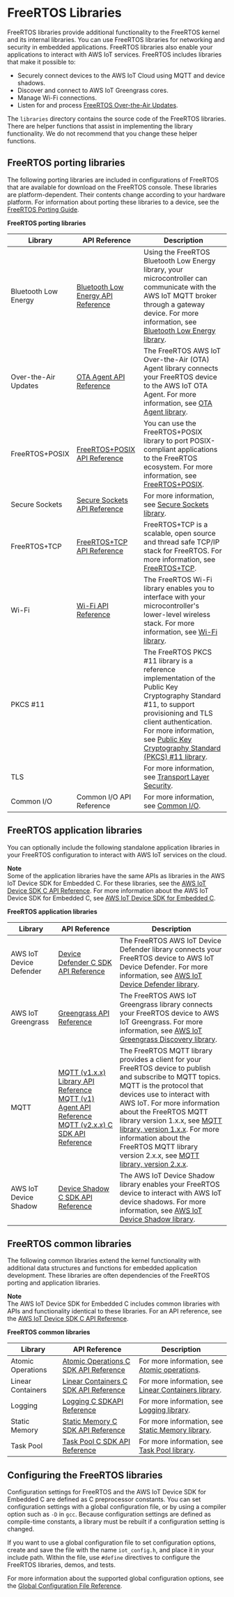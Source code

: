 # FreeRTOS Libraries<a name="dev-guide-freertos-libraries"></a>

FreeRTOS libraries provide additional functionality to the FreeRTOS kernel and its internal libraries\. You can use FreeRTOS libraries for networking and security in embedded applications\. FreeRTOS libraries also enable your applications to interact with AWS IoT services\. FreeRTOS includes libraries that make it possible to:
+ Securely connect devices to the AWS IoT Cloud using MQTT and device shadows\.
+ Discover and connect to AWS IoT Greengrass cores\.
+ Manage Wi\-Fi connections\.
+ Listen for and process [FreeRTOS Over\-the\-Air Updates](freertos-ota-dev.md)\.

The `libraries` directory contains the source code of the FreeRTOS libraries\. There are helper functions that assist in implementing the library functionality\. We do not recommend that you change these helper functions\.

## FreeRTOS porting libraries<a name="dev-guide-freertos-porting-libraries"></a>

The following porting libraries are included in configurations of FreeRTOS that are available for download on the FreeRTOS console\. These libraries are platform\-dependent\. Their contents change according to your hardware platform\. For information about porting these libraries to a device, see the [FreeRTOS Porting Guide](https://docs.aws.amazon.com/freertos/latest/portingguide/)\. 


**FreeRTOS porting libraries**  

| Library | API Reference | Description | 
| --- | --- | --- | 
| Bluetooth Low Energy |  [Bluetooth Low Energy API Reference](https://docs.aws.amazon.com/freertos/latest/lib-ref/html2/ble/index.html)  | Using the FreeRTOS Bluetooth Low Energy library, your microcontroller can communicate with the AWS IoT MQTT broker through a gateway device\. For more information, see [Bluetooth Low Energy library](freertos-ble-library.md)\.  | 
| Over\-the\-Air Updates |  [OTA Agent API Reference](https://docs.aws.amazon.com/freertos/latest/lib-ref/html1/aws__ota__agent_8h.html)  |  The FreeRTOS AWS IoT Over\-the\-Air \(OTA\) Agent library connects your FreeRTOS device to the AWS IoT OTA Agent\. For more information, see [OTA Agent library](ota-agent-library.md)\.  | 
| FreeRTOS\+POSIX | [FreeRTOS\+POSIX API Reference](https://freertos.org/Documentation/api-ref/POSIX/index.html) |  You can use the FreeRTOS\+POSIX library to port POSIX\-compliant applications to the FreeRTOS ecosystem\. For more information, see [FreeRTOS\+POSIX](https://freertos.org/FreeRTOS-Plus/FreeRTOS_Plus_POSIX/index.html)\. | 
| Secure Sockets |  [Secure Sockets API Reference](https://docs.aws.amazon.com/freertos/latest/lib-ref/html2/secure_sockets/index.html)  | For more information, see [Secure Sockets library](secure-sockets.md)\. | 
| FreeRTOS\+TCP | [FreeRTOS\+TCP API Reference](https://freertos.org/FreeRTOS-Plus/FreeRTOS_Plus_TCP/FreeRTOS_TCP_API_Functions.html) |  FreeRTOS\+TCP is a scalable, open source and thread safe TCP/IP stack for FreeRTOS\. For more information, see [FreeRTOS\+TCP](https://freertos.org/FreeRTOS-Plus/FreeRTOS_Plus_TCP/index.html)\.  | 
| Wi\-Fi |  [Wi\-Fi API Reference](https://docs.aws.amazon.com/freertos/latest/lib-ref/html2/wifi/index.html)  |  The FreeRTOS Wi\-Fi library enables you to interface with your microcontroller's lower\-level wireless stack\. For more information, see [Wi\-Fi library](freertos-wifi.md)\. | 
| PKCS \#11 |  |  The FreeRTOS PKCS \#11 library is a reference implementation of the Public Key Cryptography Standard \#11, to support provisioning and TLS client authentication\. For more information, see [Public Key Cryptography Standard \(PKCS\) \#11 library](security-pkcs.md)\.  | 
| TLS |  |  For more information, see [Transport Layer Security](security-tls.md)\.  | 
| Common I/O | Common I/O API Reference |  For more information, see [Common I/O](common-io.md)\.  | 

## FreeRTOS application libraries<a name="dev-guide-freertos-application-libraries"></a>

You can optionally include the following standalone application libraries in your FreeRTOS configuration to interact with AWS IoT services on the cloud\.

**Note**  
Some of the application libraries have the same APIs as libraries in the AWS IoT Device SDK for Embedded C\. For these libraries, see the [AWS IoT Device SDK C API Reference](https://docs.aws.amazon.com/freertos/latest/lib-ref/c-sdk/main/index.html)\. For more information about the AWS IoT Device SDK for Embedded C, see [AWS IoT Device SDK for Embedded C](c-sdk.md)\.


**FreeRTOS application libraries**  

| Library | API Reference | Description | 
| --- | --- | --- | 
| AWS IoT Device Defender |  [Device Defender C SDK API Reference](https://docs.aws.amazon.com/freertos/latest/lib-ref/c-sdk/defender/index.html)  |  The FreeRTOS AWS IoT Device Defender library connects your FreeRTOS device to AWS IoT Device Defender\. For more information, see [AWS IoT Device Defender library](afr-device-defender-library.md)\.  | 
| AWS IoT Greengrass |  [Greengrass API Reference](https://docs.aws.amazon.com/freertos/latest/lib-ref/html1/aws__greengrass__discovery_8h.html)  |  The FreeRTOS AWS IoT Greengrass library connects your FreeRTOS device to AWS IoT Greengrass\. For more information, see [AWS IoT Greengrass Discovery library](freertos-lib-gg-connectivity.md)\.  | 
| MQTT |   [ MQTT \(v1\.x\.x\) Library API Reference](https://docs.aws.amazon.com/freertos/latest/lib-ref/html1/aws__mqtt__lib_8h.html)   [ MQTT \(v1\) Agent API Reference](https://docs.aws.amazon.com/freertos/latest/lib-ref/html1/aws__mqtt__agent_8h.html)   [MQTT \(v2\.x\.x\) C SDK API Reference](https://docs.aws.amazon.com/freertos/latest/lib-ref/c-sdk/mqtt/index.html)   |  The FreeRTOS MQTT library provides a client for your FreeRTOS device to publish and subscribe to MQTT topics\. MQTT is the protocol that devices use to interact with AWS IoT\. For more information about the FreeRTOS MQTT library version 1\.x\.x, see [MQTT library, version 1\.x\.x](freertos-lib-cloud-mqtt.md)\. For more information about the FreeRTOS MQTT library version 2\.x\.x, see [MQTT library, version 2\.x\.x](freertos-mqtt-2.md)\.  | 
| AWS IoT Device Shadow |  [Device Shadow C SDK API Reference](https://docs.aws.amazon.com/freertos/latest/lib-ref/html1/aws__shadow_8h.html)  |  The AWS IoT Device Shadow library enables your FreeRTOS device to interact with AWS IoT device shadows\. For more information, see [AWS IoT Device Shadow library](freertos-lib-cloud-shadows.md)\.  | 

## FreeRTOS common libraries<a name="dev-guide-freertos-common-libraries"></a>

The following common libraries extend the kernel functionality with additional data structures and functions for embedded application development\. These libraries are often dependencies of the FreeRTOS porting and application libraries\.

**Note**  
The AWS IoT Device SDK for Embedded C includes common libraries with APIs and functionality identical to these libraries\. For an API reference, see the [AWS IoT Device SDK C API Reference](https://docs.aws.amazon.com/freertos/latest/lib-ref/c-sdk/main/index.html)\. 


**FreeRTOS common libraries**  

| Library | API Reference | Description | 
| --- | --- | --- | 
| Atomic Operations |  [Atomic Operations C SDK API Reference](https://docs.aws.amazon.com/freertos/latest/lib-ref/c-sdk/platform/iot__atomic__generic_8h.html)  | For more information, see [Atomic operations](atomic.md)\.  | 
| Linear Containers |  [Linear Containers C SDK API Reference](https://docs.aws.amazon.com/freertos/latest/lib-ref/c-sdk/linear_containers/index.html)  | For more information, see [Linear Containers library](lib-linear.md)\.  | 
| Logging |  [Logging C SDKAPI Reference](https://docs.aws.amazon.com/freertos/latest/lib-ref/c-sdk/logging/index.html)  | For more information, see [Logging library](lib-logging.md)\.  | 
| Static Memory |  [Static Memory C SDK API Reference](https://docs.aws.amazon.com/freertos/latest/lib-ref/c-sdk/static_memory/index.html)  | For more information, see [Static Memory library](lib-static.md)\.  | 
| Task Pool |  [Task Pool C SDK API Reference](https://docs.aws.amazon.com/freertos/latest/lib-ref/c-sdk/taskpool/index.html)  | For more information, see [Task Pool library](task-pool.md)\. | 

## Configuring the FreeRTOS libraries<a name="lib-config"></a>

Configuration settings for FreeRTOS and the AWS IoT Device SDK for Embedded C are defined as C preprocessor constants\. You can set configuration settings with a global configuration file, or by using a compiler option such as `-D` in `gcc`\. Because configuration settings are defined as compile\-time constants, a library must be rebuilt if a configuration setting is changed\.

If you want to use a global configuration file to set configuration options, create and save the file with the name `iot_config.h`, and place it in your include path\. Within the file, use `#define` directives to configure the FreeRTOS libraries, demos, and tests\.

For more information about the supported global configuration options, see the [Global Configuration File Reference](https://docs.aws.amazon.com/freertos/latest/lib-ref/c-sdk/main/global_library_config.html#IOT_CONFIG_FILE)\.